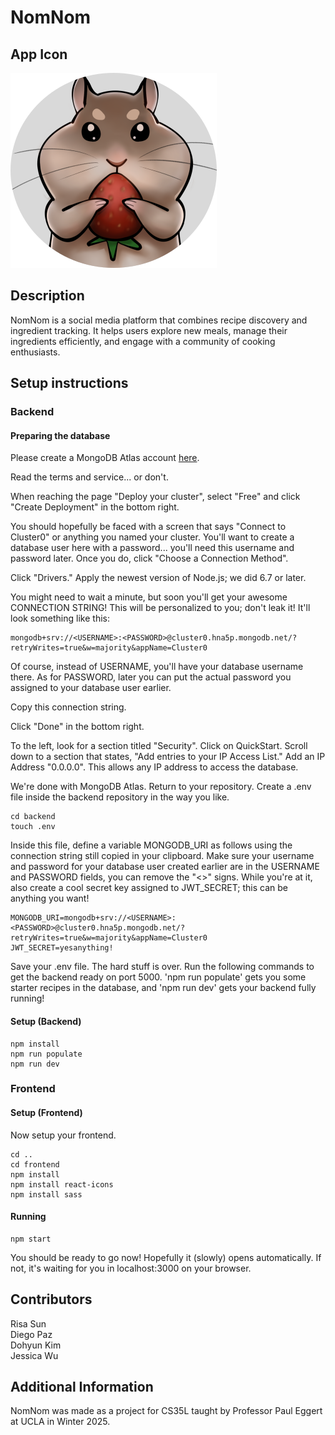 # NomNom

## App Icon
![NomNom App Icon](./frontend/public/App_Icon.svg)


## Description
NomNom is a social media platform that combines recipe discovery and ingredient tracking. It helps users explore new meals, manage their ingredients efficiently, and engage with a community of cooking enthusiasts.


## Setup instructions

### Backend
#### Preparing the database

Please create a MongoDB Atlas account [here](https://www.mongodb.com/cloud/atlas/register).

Read the terms and service... or don't.

When reaching the page "Deploy your cluster", select "Free" and click "Create Deployment" in the bottom right.

You should hopefully be faced with a screen that says "Connect to Cluster0" or anything you named your cluster. You'll want to create a database user here with a password... you'll need this username and password later. Once you do, click "Choose a Connection Method".

Click "Drivers." Apply the newest version of Node.js; we did 6.7 or later.

You might need to wait a minute, but soon you'll get your awesome CONNECTION STRING! This will be personalized to you; don't leak it! It'll look something like this:

```
mongodb+srv://<USERNAME>:<PASSWORD>@cluster0.hna5p.mongodb.net/?retryWrites=true&w=majority&appName=Cluster0
```

Of course, instead of USERNAME, you'll have your database username there. As for PASSWORD, later you can put the actual password you assigned to your database user earlier.

Copy this connection string. 

Click "Done" in the bottom right.

To the left, look for a section titled "Security". Click on QuickStart. Scroll down to a section that states, "Add entries to your IP Access List." Add an IP Address "0.0.0.0". This allows any IP address to access the database. 

We're done with MongoDB Atlas. Return to your repository. Create a .env file inside the backend repository in the way you like.

```
cd backend
touch .env
```

Inside this file, define a variable MONGODB_URI as follows using the connection string still copied in your clipboard. Make sure your username and password for your database user created earlier are in the USERNAME and PASSWORD fields, you can remove the "<>" signs. While you're at it, also create a cool secret key assigned to JWT_SECRET; this can be anything you want!

```
MONGODB_URI=mongodb+srv://<USERNAME>:<PASSWORD>@cluster0.hna5p.mongodb.net/?retryWrites=true&w=majority&appName=Cluster0
JWT_SECRET=yesanything!
```

Save your .env file. The hard stuff is over. 
Run the following commands to get the backend ready on port 5000. 'npm run populate' gets you some starter recipes in the database, and 'npm run dev' gets your backend fully running!

#### Setup (Backend)
```
npm install
npm run populate
npm run dev
```

### Frontend
#### Setup (Frontend)

Now setup your frontend.

```
cd ..
cd frontend
npm install
npm install react-icons
npm install sass
```
#### Running
```
npm start
```
You should be ready to go now! Hopefully it (slowly) opens automatically. If not, it's waiting for you in localhost:3000 on your browser.

## Contributors
Risa Sun\
Diego Paz\
Dohyun Kim\
Jessica Wu

## Additional Information
NomNom was made as a project for CS35L taught by Professor Paul Eggert at UCLA in Winter 2025.
